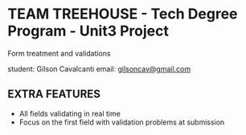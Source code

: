 # TEAM TREEHOUSE - Tech Degree Program - Unit3 Project

Form treatment and validations

student: Gilson Cavalcanti
email: gilsoncav@gmail.com

## EXTRA FEATURES

- All fields validating in real time
- Focus on the first field with validation problems at submission
